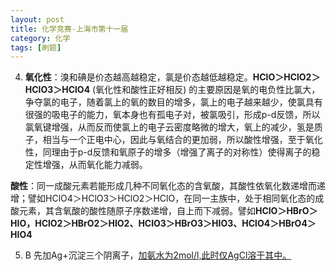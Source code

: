 ```yaml
---
layout: post
title: 化学竞赛-上海市第十一届
category: 化学
tags: [刷题]
---
```


4. **氧化性**：溴和碘是价态越高越稳定，氯是价态越低越稳定。**HClO＞HClO2＞HClO3＞HClO4** (氧化性和酸性正好相反) 的主要原因是氧的电负性比氯大，争夺氯的电子，随着氯上的氧的数目的增多，氯上的电子越来越少，使氯具有很强的吸电子的能力，氧本身也有孤电子对，被氯吸引，形成p-d反馈，所以氯氧键增强，从而反而使氯上的电子云密度略微的增大，氧上的减少，氢是质子，相当与一个正电中心，因此与氧结合的更加弱，所以酸性增强，至于氧化性，同理由于p-d反馈和氧原子的增多（增强了离子的对称性）使得离子的稳定性增强，从而氧化能力减弱。

**酸性**：同一成酸元素若能形成几种不同氧化态的含氧酸，其酸性依氧化数递增而递增；譬如HClO4＞HClO3＞HClO2＞HClO，在同一主族中，处于相同氧化态的成酸元素，其含氧酸的酸性随原子序数递增，自上而下减弱。譬如**HClO＞HBrO＞HIO，HClO2＞HBrO2＞HIO2、HClO3＞HBrO3＞HIO3、HClO4＞HBrO4＞HIO4**

5. B 先加Ag+沉淀三个阴离子，[加氨水为2mol/l,此时仅AgCl溶于其中。](https://wenku.baidu.com/view/8cab104433687e21af45a9ed.html)


